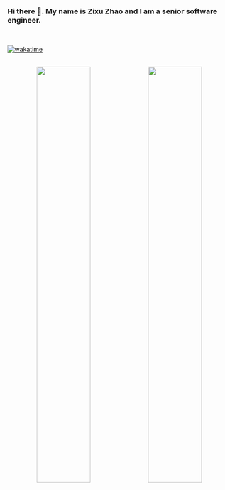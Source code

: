 ### Hi there 👋. My name is Zixu Zhao and I am a senior software engineer.

<br>

[![wakatime](https://wakatime.com/badge/user/6140acd7-1df9-4b5b-9044-9c57e5eb9c4a.svg)](https://wakatime.com/@6140acd7-1df9-4b5b-9044-9c57e5eb9c4a)

<br>

<div float="left" align="center">
  <img width='49%' src="https://wakatime.com/share/@Mint/bbce320c-9671-4ed7-86f5-c2d8a0c98cb2.svg">

  <img width='49%' src="https://wakatime.com/share/@Mint/b1f2ba06-ff3b-4f09-8e0f-1a394655f2f7.svg">
</div>
